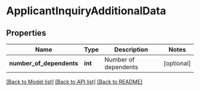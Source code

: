 # ApplicantInquiryAdditionalData

## Properties
Name | Type | Description | Notes
------------ | ------------- | ------------- | -------------
**number_of_dependents** | **int** | Number of dependents | [optional] 

[[Back to Model list]](../../README.md#documentation-for-models) [[Back to API list]](../../README.md#documentation-for-api-endpoints) [[Back to README]](../../README.md)

